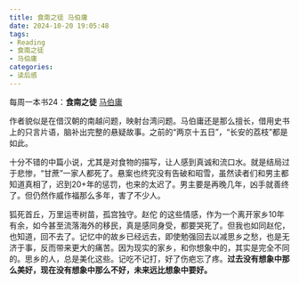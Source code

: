 ```yaml
---
title: 食南之徒 马伯庸
date: 2024-10-20 19:05:48
tags:
- Reading
- 食南之徒
- 马伯庸
categories:
- 读后感
---
```


每周一本书24：**食南之徒** [马伯庸](https://book.douban.com/search/%E9%A9%AC%E4%BC%AF%E5%BA%B8)

作者貌似是在借汉朝的南越问题，映射台湾问题。马伯庸还是那么擅长，借用史书上的只言片语，脑补出完整的悬疑故事。之前的“两京十五日”，“长安的荔枝”都是如此。

十分不错的中篇小说，尤其是对食物的描写，让人感到真诚和流口水。就是结局过于悲惨，“甘蔗”一家人都死了。悬案也终究没有告破和昭雪，虽然读者们和男主都知道真相了，迟到20+年的惩罚，也来的太迟了。男主要是再晚几年，凶手就善终了。但仍然作威作福那么多年，害了不少人。

狐死首丘，万里运枣树苗，孤宫独守。赵佗 的这些情感，作为一个离开家乡10年有余，如今甚至流落海外的移民，真是感同身受，都要哭死了。但我也如同赵佗，也知道，回不去了。记忆中的故乡已经远去，即使勉强回去以减思乡之愁，也是无济于事，反而带来更大的痛苦。因为现实的家乡，和你想象中的，其实是完全不同的。思乡的人，总是美化这些。记吃不记打，好了伤疤忘了疼。**过去没有想象中那么美好，现在没有想象中那么不好，未来远比想象中要好。**